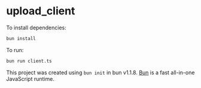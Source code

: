 # upload_client

To install dependencies:

```bash
bun install
```

To run:

```bash
bun run client.ts
```

This project was created using `bun init` in bun v1.1.8. [Bun](https://bun.sh) is a fast all-in-one JavaScript runtime.
